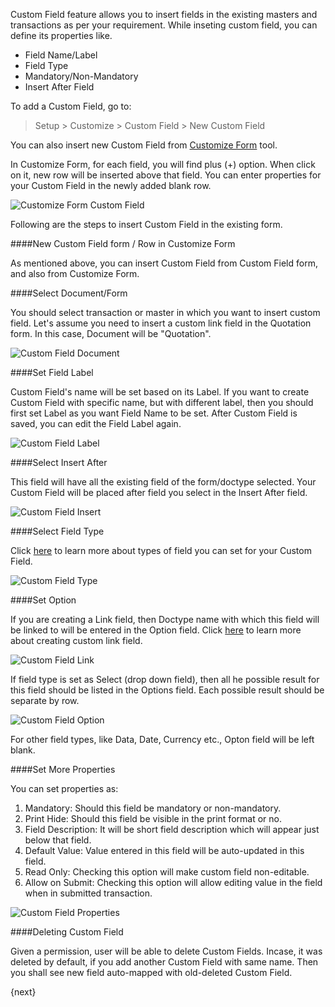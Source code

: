 Custom Field feature allows you to insert fields in the existing masters and transactions as per your requirement. While inseting custom field, you can define its properties like.

* Field Name/Label
* Field Type
* Mandatory/Non-Mandatory
* Insert After Field

To add a Custom Field, go to:

> Setup > Customize > Custom Field > New Custom Field

You can also insert new Custom Field from [Customize Form](https://erpnext.com/customize-erpnext/customize-form) tool.

In Customize Form, for each field, you will find plus (+) option. When click on it, new row will be inserted above that field. You can enter properties for your Custom Field in the newly added blank row.

![Customize Form Custom Field](/assets/manual_erpnext_com/old_images/erpnext/customize-form-custom-field.png)

Following are the steps to insert Custom Field in the existing form.

####New Custom Field form / Row in Customize Form

As mentioned above, you can insert Custom Field from Custom Field form, and also from Customize Form.

####Select Document/Form

You should select transaction or master in which you want to insert custom field. Let's assume you need to insert a custom link field in the Quotation form. In this case, Document will be "Quotation".

![Custom Field Document](/assets/manual_erpnext_com/old_images/erpnext/custom-field-document.png)

####Set Field Label

Custom Field's name will be set based on its Label. If you want to create Custom Field with specific name, but with different label, then you should first set Label as you want Field Name to be set. After Custom Field is saved, you can edit the Field Label again.

![Custom Field Label](/assets/manual_erpnext_com/old_images/erpnext/custom-field-label.png)

####Select Insert After

This field will have all the existing field of the form/doctype selected. Your Custom Field will be placed after field you select in the Insert After field.

![Custom Field Insert](/assets/manual_erpnext_com/old_images/erpnext/custom-field-insert.png)

####Select Field Type

Click [here](https://erpnext.com/kb/customize/field-types) to learn more about types of field you can set for your Custom Field.

![Custom Field Type](/assets/manual_erpnext_com/old_images/erpnext/custom-field-type.png)

####Set Option

If you are creating a Link field, then Doctype name with which this field will be linked to will be entered in the Option field. Click [here](https://erpnext.com/kb/customize/creating-custom-link-field) to learn more about creating custom link field.

![Custom Field Link](/assets/manual_erpnext_com/old_images/erpnext/custom-field-link.png)

If field type is set as Select (drop down field), then all he possible result for this field should be listed in the Options field. Each possible result should be separate by row.

![Custom Field Option](/assets/manual_erpnext_com/old_images/erpnext/custom-field-option.png)

For other field types, like Data, Date, Currency etc., Opton field will be left blank.

####Set More Properties

You can set properties as:

1. Mandatory: Should this field be mandatory or non-mandatory.
1. Print Hide: Should this field be visible in the print format or no.
1. Field Description: It will be short field description which will appear just below that field.
1. Default Value: Value entered in this field will be auto-updated in this field.
1. Read Only: Checking this option will make custom field non-editable.
1. Allow on Submit: Checking this option will allow editing value in the field when in submitted transaction.

![Custom Field Properties](/assets/manual_erpnext_com/old_images/erpnext/custom-field-properties.png)

####Deleting Custom Field

Given a permission, user will be able to delete Custom Fields. Incase, it was deleted by default, if you add another Custom Field with same name. Then you shall see new field auto-mapped with old-deleted Custom Field.

{next}

